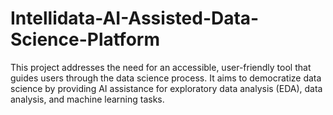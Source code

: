 # Intellidata-AI-Assisted-Data-Science-Platform
This project addresses the need for an accessible, user-friendly tool that guides users through the data science process. It aims to democratize data science by providing AI assistance for exploratory data analysis (EDA), data analysis, and machine learning tasks.
